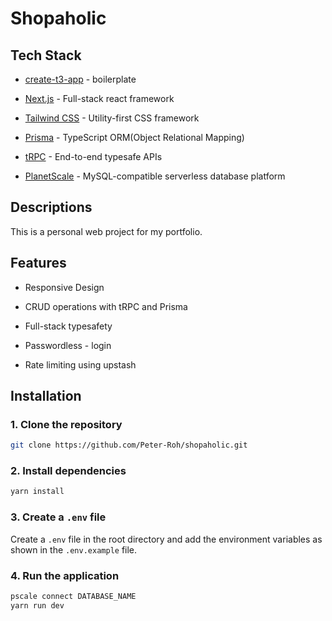 # Shopaholic

## Tech Stack

- [create-t3-app](https://create.t3.gg/) - boilerplate

- [Next.js](https://nextjs.org) - Full-stack react framework

- [Tailwind CSS](https://tailwindcss.com) - Utility-first CSS framework

- [Prisma](https://prisma.io) - TypeScript ORM(Object Relational Mapping)

- [tRPC](https://trpc.io) - End-to-end typesafe APIs

- [PlanetScale](https://planetscale.com) - MySQL-compatible serverless database platform

## Descriptions

This is a personal web project for my portfolio.

## Features

- Responsive Design

- CRUD operations with tRPC and Prisma

- Full-stack typesafety

- Passwordless - login

- Rate limiting using upstash

## Installation

### 1. Clone the repository

```bash
git clone https://github.com/Peter-Roh/shopaholic.git
```

### 2. Install dependencies

```bash
yarn install
```

### 3. Create a `.env` file

Create a `.env` file in the root directory and add the environment variables as shown in the `.env.example` file.

### 4. Run the application

```bash
pscale connect DATABASE_NAME
yarn run dev
```
